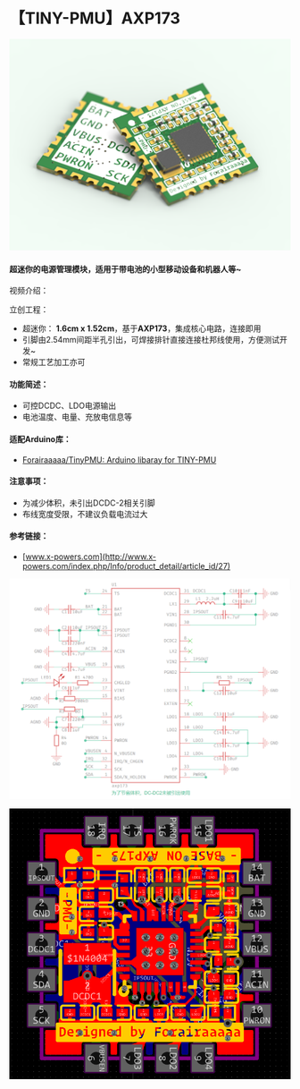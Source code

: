 # 【TINY-PMU】AXP173
![](https://github.com/Forairaaaaa/TINY-PMU-AXP173/blob/main/3.Pics/keyshot.14.4.3.png?raw=true)

#### 超迷你的电源管理模块，适用于带电池的小型移动设备和机器人等~

视频介绍：

立创工程：

- 超迷你： **1.6cm x 1.52cm**，基于**AXP173**，集成核心电路，连接即用
- 引脚由2.54mm间距半孔引出，可焊接排针直接连接杜邦线使用，方便测试开发~
- 常规工艺加工亦可

#### 功能简述：

- 可控DCDC、LDO电源输出
- 电池温度、电量、充放电信息等

#### 适配Arduino库：

- [Forairaaaaa/TinyPMU: Arduino libaray for TINY-PMU](https://github.com/Forairaaaaa/TinyPMU)

#### 注意事项：

- 为减少体积，未引出DCDC-2相关引脚
- 布线宽度受限，不建议负载电流过大

#### 参考链接：

- [www.x-powers.com](http://www.x-powers.com/index.php/Info/product_detail/article_id/27)

![](https://github.com/Forairaaaaa/TINY-PMU-AXP173/blob/main/3.Pics/sch.jpg?raw=true)

![](https://github.com/Forairaaaaa/TINY-PMU-AXP173/blob/main/3.Pics/pcb.jpg?raw=true)
